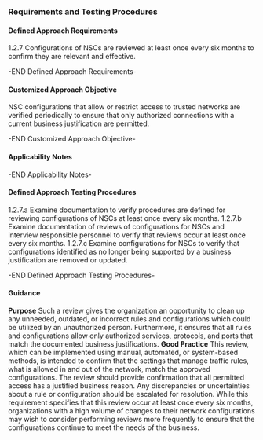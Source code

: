 ### Requirements and Testing Procedures

#### Defined Approach Requirements
1.2.7 Configurations of NSCs are reviewed at least once every six months to confirm they are relevant and effective.

-END Defined Approach Requirements- 
#### Customized Approach Objective
NSC configurations that allow or restrict access to trusted networks are verified periodically to ensure that only authorized connections with a current business justification are permitted.

-END Customized Approach Objective- 
#### Applicability Notes



-END Applicability Notes- 
#### Defined Approach Testing Procedures
1.2.7.a Examine documentation to verify procedures are defined for reviewing configurations of NSCs at least once every six months.
1.2.7.b Examine documentation of reviews of configurations for NSCs and interview responsible personnel to verify that reviews occur at least once every six months.
1.2.7.c Examine configurations for NSCs to verify that configurations identified as no longer being supported by a business justification are removed or updated.

-END Defined Approach Testing Procedures- 
#### Guidance

**Purpose**
Such a review gives the organization an opportunity to clean up any unneeded, outdated, or incorrect rules and configurations which could be utilized by an unauthorized person. Furthermore, it ensures that all rules and configurations allow only authorized services, protocols, and ports that match the documented business justifications.
**Good Practice**
This review, which can be implemented using manual, automated, or system-based methods, is intended to confirm that the settings that manage traffic rules, what is allowed in and out of the network, match the approved configurations.
The review should provide confirmation that all permitted access has a justified business reason. Any discrepancies or uncertainties about a rule or configuration should be escalated for resolution.
While this requirement specifies that this review occur at least once every six months, organizations with a high volume of changes to their network configurations may wish to consider performing reviews more frequently to ensure that the configurations continue to meet the needs of the business.

